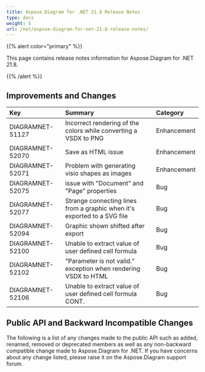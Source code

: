 ```yaml
---
title: Aspose.Diagram for .NET 21.8 Release Notes
type: docs
weight: 5
url: /net/aspose-diagram-for-net-21-8-release-notes/
---
```


{{% alert color="primary" %}} 

This page contains release notes information for Aspose.Diagram for .NET 21.8.

{{% /alert %}} 
## **Improvements and Changes**

|**Key**|**Summary**|**Category**|
| :- | :- | :- |
|DIAGRAMNET-51127|Incorrect rendering of the colors while converting a VSDX to PNG|Enhancement|
|DIAGRAMNET-52070|Save as HTML issue|Enhancement|
|DIAGRAMNET-52071|Problem with generating visio shapes as images|Enhancement|
|DIAGRAMNET-52075|issue with "Document" and "Page" properties|Bug|
|DIAGRAMNET-52077|Strange connecting lines from a graphic when it's exported to a SVG file|Bug|
|DIAGRAMNET-52094|Graphic shown shifted after export|Bug|
|DIAGRAMNET-52100|Unable to extract value of user defined cell formula|Bug|
|DIAGRAMNET-52102|"Parameter is not valid." exception when rendering VSDX to HTML|Bug|
|DIAGRAMNET-52106|Unable to extract value of user defined cell formula CONT.|Bug|

## **Public API and Backward Incompatible Changes**
The following is a list of any changes made to the public API such as added, renamed, removed or deprecated members as well as any non-backward compatible change made to Aspose.Diagram for .NET. If you have concerns about any change listed, please raise it on the Aspose.Diagram support forum.





